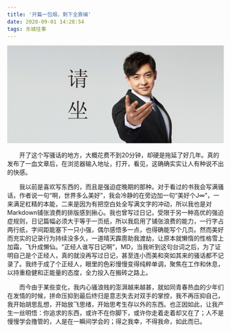 ```yaml
---
title: '开篇一包烟，剩下全靠编'
date: 2020-09-01 14:28:54
tags: 东城往事
---
```


![](./开篇一包烟-剩下全靠编/qz.jpg)

&#8195;&#8195;开了这个写骚话的地方，大概花费不到20分钟，却硬是拖延了好几年。真的发布了一血文章后，在浏览器输入地址，打开，看见，这确确实实让人有种说不出的快感。

<!-- more -->

&#8195;&#8195;我以前是喜欢写东西的，而且是强迫症晚期的那种。对于看过的书我会写满骚话，作者说一句“啊，世界多么美好”，我会冷静的在旁边加一句“美好个J∞”，一来满足杠精的本能，二来是因为有把空白处全写满文字的冲动，所以我也是对Markdown铺张浪费的排版感到揪心。我也曾写过日记，受限于另一种高优的强迫症规则，日记篇幅必须大于等于一页纸，所以我启用了铺张浪费的能力，一行字占两行纸，字间距能塞下一只小强，偶尔感悟多一点，也得确能写个几页。然而美好而充实的记录行为持续没多久，一道晴天霹雳助我渡劫，让原本就懒惰的性格雪上加霜，飞升成懒仙。“正经人谁写日记啊”，MD，当我听到这句台词之后，为了证明自己是个正经人，真的就没再写过日记，甚至连小而美和突如其来的骚话都不记录了。我终于成了个正经人，眼里的色彩慢慢变得纯粹单调，聚焦在工作和休息，以持重稳健和正能量的态度，全力投入在搬砖之路上。

&#8195;&#8195;而今由于某些变化，我内心骚浪贱的澎湃越来越甚，就如同青春热血的少年们在发情的时候，拼命压抑到最后终归是意志失去对双手的掌控，我不再压抑自己，我开始胡思乱想，开始放飞思绪，开始思考生存以外的东西。也正因如此，让我产生一丝明悟：你追求的东西，或许不在你脚下，或许你走着走着却又在了；人不是慢慢学会撸管的，人是在一瞬间学会的；得之我幸，不得我命，如此而已。
